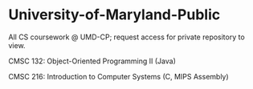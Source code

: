 # University-of-Maryland-Public
All CS coursework @ UMD-CP; request access for private repository to view.

CMSC 132: Object-Oriented Programming II    (Java)

CMSC 216: Introduction to Computer Systems  (C, MIPS Assembly)
